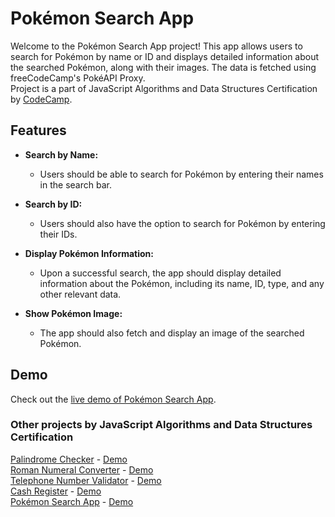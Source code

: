 # Pokémon Search App

Welcome to the Pokémon Search App project! This app allows users to search for Pokémon by name or ID and displays detailed information about the searched Pokémon, along with their images. The data is fetched using freeCodeCamp's PokéAPI Proxy.  
Project is a part of JavaScript Algorithms and Data Structures Certification by [CodeCamp](https://www.freecodecamp.org/learn/javascript-algorithms-and-data-structures-v8/build-a-pokemon-search-app-project/build-a-pokemon-search-app).

## Features

- **Search by Name:**

  - Users should be able to search for Pokémon by entering their names in the search bar.

- **Search by ID:**

  - Users should also have the option to search for Pokémon by entering their IDs.

- **Display Pokémon Information:**

  - Upon a successful search, the app should display detailed information about the Pokémon, including its name, ID, type, and any other relevant data.

- **Show Pokémon Image:**
  - The app should also fetch and display an image of the searched Pokémon.

## Demo

Check out the [live demo of Pokémon Search App](https://late-exairu.github.io/pokemon-search).

### Other projects by JavaScript Algorithms and Data Structures Certification

[Palindrome Checker](https://github.com/late-exairu/palindrome-checker) - [Demo](https://late-exairu.github.io/palindrome-checker/)  
[Roman Numeral Converter](https://github.com/late-exairu/roman-numeral-converter) - [Demo](https://late-exairu.github.io/roman-numeral-converter/)  
[Telephone Number Validator](https://github.com/late-exairu/telephone-number-validator) - [Demo](https://late-exairu.github.io/telephone-number-validator/)  
[Cash Register](https://github.com/late-exairu/cash-register) - [Demo](https://late-exairu.github.io/cash-register/)  
[Pokémon Search App](https://github.com/late-exairu/pokemon-search) - [Demo](https://late-exairu.github.io/pokemon-search/)
